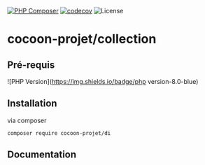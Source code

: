 [![PHP Composer](https://github.com/cocoon-projet/collection/actions/workflows/ci.yml/badge.svg)](https://github.com/cocoon-projet/collection/actions/workflows/ci.yml) [![codecov](https://codecov.io/gh/cocoon-projet/collection/graph/badge.svg?token=0R7HW7AMX7)](https://codecov.io/gh/cocoon-projet/collection) ![License](https://img.shields.io/badge/Licence-MIT-green)

# cocoon-projet/collection

## Pré-requis

![PHP Version](https://img.shields.io/badge/php version-8.0-blue)

## Installation

via composer
```
composer require cocoon-projet/di
```
## Documentation